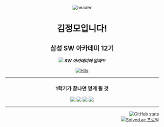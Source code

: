 <div align="center">

![header](https://capsule-render.vercel.app/api?type=wave&color=auto&text=HELLO%20SSAFY!)
# 김정모입니다!

## 삼성 SW 아카데미 12기

<img src="https://img.shields.io/badge/SAMSUNG-1428A0?style=flat-square&logo=samsung&logoColor=white"/> ***SW 아카데미에 입과!!!***

[![Hits](https://hits.seeyoufarm.com/api/count/incr/badge.svg?url=https%3A%2F%2Fgithub.com%2Fmo-jeong%2Fhit-counter&count_bg=%23B760C0&title_bg=%232B5C94&icon=nintendo3ds.svg&icon_color=%23FFFFFF&title=hits&edge_flat=false)](https://hits.seeyoufarm.com)   
</div>

---

<div align="center">
  
### 1학기가 끝나면 얻게 될 것
<img src="https://img.shields.io/badge/python-3776AB?style=flat-square&logo=python&logoColor=white"/>
<img src="https://img.shields.io/badge/django-092E20?style=flat-square&logo=django&logoColor=white"/>
<img src="https://img.shields.io/badge/vuedotjs-4FC08D?style=flat-square&logo=vuedotjs&logoColor=white"/>
<img src="https://img.shields.io/badge/javascript-F7DF1E?style=flat-square&logo=javascript&logoColor=white"/>
</div>

<div align="right">

---

![GitHub stats](https://github-readme-stats.vercel.app/api?username=mo-jeong&show_icons=true&theme=radical)  
[![Solved.ac
프로필](http://mazassumnida.wtf/api/generate_badge?boj=jjmm1123)](https://solved.ac/jjmm1123)
</div>
